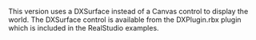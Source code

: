 This version uses a DXSurface instead of a Canvas control to display the world. The DXSurface control is available from 
the DXPlugin.rbx plugin which is included in the RealStudio examples.
